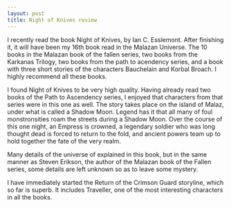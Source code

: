 ```yaml
---
layout: post
title: Night of Knives review
---
```


I recently read the book Night of Knives, by Ian C. Esslemont. After finishing it, 
it will have been my 16th book read in the Malazan Universe.
The 10 books in the Malazan book of the fallen series, two books from the Karkanas Trilogy, 
two books from the path to acendency series, and a book with three short stories of the characters Bauchelain and Korbal Broach.
I highly recommend all these books.

I found Night of Knives to be very high quality. Having already read two books of the Path to Ascendency series,
I enjoyed that characters from that series were in this one as well. 
The story takes place on the island of Malaz, under what is called a Shadow Moon. 
Legend has it that all many of foul monstronsities roam the streets during a Shadow Moon. Over the course of this one night, 
an Empress is crowned, a legendary soldier who was long thought dead is forced to return to the fold, 
and ancient powers team up to hold together the fate of the very realm.

Many details of the universe of explained in this book, 
but in the same manner as Steven Erikson, the author of the Malazan book of the Fallen series, 
some details are left unknown so as to leave some mystery.

I have immediately started the Return of the Crimson Guard storyline, which so far is superb. It includes Traveller, 
one of the most interesting characters in all the books. 
